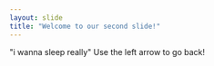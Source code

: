```yaml
---
layout: slide
title: "Welcome to our second slide!"
---
```

"i wanna sleep really"
Use the left arrow to go back!